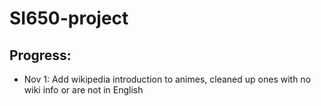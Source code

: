 # SI650-project
## Progress:
- Nov 1: Add wikipedia introduction to animes, cleaned up ones with no wiki info or are not in English